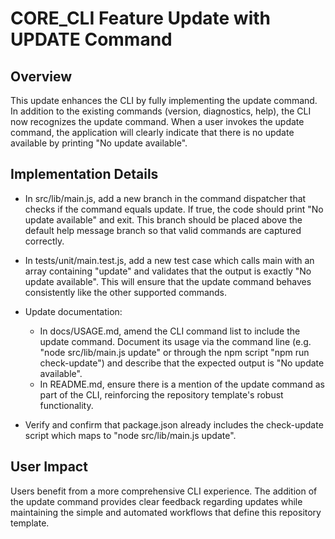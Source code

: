 # CORE_CLI Feature Update with UPDATE Command

## Overview
This update enhances the CLI by fully implementing the update command. In addition to the existing commands (version, diagnostics, help), the CLI now recognizes the update command. When a user invokes the update command, the application will clearly indicate that there is no update available by printing "No update available".

## Implementation Details
- In src/lib/main.js, add a new branch in the command dispatcher that checks if the command equals update. If true, the code should print "No update available" and exit. This branch should be placed above the default help message branch so that valid commands are captured correctly.

- In tests/unit/main.test.js, add a new test case which calls main with an array containing "update" and validates that the output is exactly "No update available". This will ensure that the update command behaves consistently like the other supported commands.

- Update documentation:
  - In docs/USAGE.md, amend the CLI command list to include the update command. Document its usage via the command line (e.g. "node src/lib/main.js update" or through the npm script "npm run check-update") and describe that the expected output is "No update available".
  - In README.md, ensure there is a mention of the update command as part of the CLI, reinforcing the repository template's robust functionality.

- Verify and confirm that package.json already includes the check-update script which maps to "node src/lib/main.js update".

## User Impact
Users benefit from a more comprehensive CLI experience. The addition of the update command provides clear feedback regarding updates while maintaining the simple and automated workflows that define this repository template.
